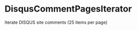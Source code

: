 DisqusCommentPagesIterator
==========================

Iterate DISQUS site comments (25 items per page)
